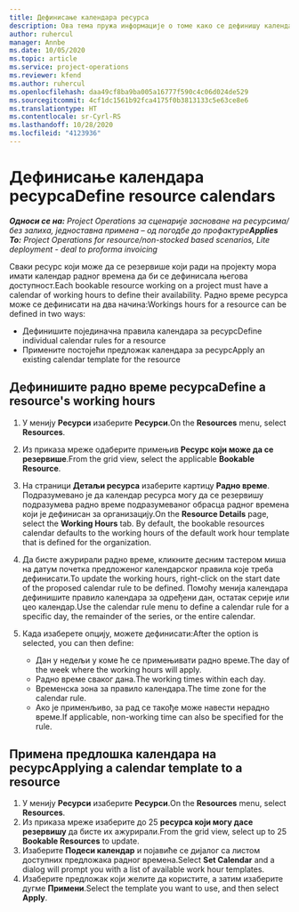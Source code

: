 ```yaml
---
title: Дефинисање календара ресурса
description: Ова тема пружа информације о томе како се дефинишу календари радног времена за ресурсе у услузи Project Operations.
author: ruhercul
manager: Annbe
ms.date: 10/05/2020
ms.topic: article
ms.service: project-operations
ms.reviewer: kfend
ms.author: ruhercul
ms.openlocfilehash: daa49cf8ba9ba005a16777f590c4c06d024de529
ms.sourcegitcommit: 4cf1dc1561b92fca4175f0b3813133c5e63ce8e6
ms.translationtype: HT
ms.contentlocale: sr-Cyrl-RS
ms.lasthandoff: 10/28/2020
ms.locfileid: "4123936"
---
```

# <a name="define-resource-calendars"></a><span data-ttu-id="e838b-103">Дефинисање календара ресурса</span><span class="sxs-lookup"><span data-stu-id="e838b-103">Define resource calendars</span></span>

<span data-ttu-id="e838b-104">_**Односи се на:** Project Operations за сценарије засноване на ресурсима/без залиха, једноставна примена – од погодбе до профактуре_</span><span class="sxs-lookup"><span data-stu-id="e838b-104">_**Applies To:** Project Operations for resource/non-stocked based scenarios, Lite deployment - deal to proforma invoicing_</span></span>

<span data-ttu-id="e838b-105">Сваки ресурс који може да се резервише који ради на пројекту мора имати календар радног времена да би се дефинисала његова доступност.</span><span class="sxs-lookup"><span data-stu-id="e838b-105">Each bookable resource working on a project must have a calendar of working hours to define their availability.</span></span> <span data-ttu-id="e838b-106">Радно време ресурса може се дефинисати на два начина:</span><span class="sxs-lookup"><span data-stu-id="e838b-106">Workings hours for a resource can be defined in two ways:</span></span> 

   - <span data-ttu-id="e838b-107">Дефинишите појединачна правила календара за ресурс</span><span class="sxs-lookup"><span data-stu-id="e838b-107">Define individual calendar rules for a resource</span></span>
   - <span data-ttu-id="e838b-108">Примените постојећи предложак календара за ресурс</span><span class="sxs-lookup"><span data-stu-id="e838b-108">Apply an existing calendar template for the resource</span></span>

## <a name="define-a-resources-working-hours"></a><span data-ttu-id="e838b-109">Дефинишите радно време ресурса</span><span class="sxs-lookup"><span data-stu-id="e838b-109">Define a resource's working hours</span></span>

1. <span data-ttu-id="e838b-110">У менију **Ресурси** изаберите **Ресурси**.</span><span class="sxs-lookup"><span data-stu-id="e838b-110">On the **Resources** menu, select **Resources**.</span></span>
2. <span data-ttu-id="e838b-111">Из приказа мреже одаберите примењив **Ресурс који може да се резервише**.</span><span class="sxs-lookup"><span data-stu-id="e838b-111">From the grid view, select the applicable **Bookable Resource**.</span></span>
3. <span data-ttu-id="e838b-112">На страници **Детаљи ресурса** изаберите картицу **Радно време**. Подразумевано је да календар ресурса могу да се резервишу подразумева радно време подразумеваног обрасца радног времена који је дефинисан за организацију.</span><span class="sxs-lookup"><span data-stu-id="e838b-112">On the **Resource Details** page, select the **Working Hours** tab. By default, the bookable resources calendar defaults to the working hours of the default work hour template that is defined for the organization.</span></span>
4. <span data-ttu-id="e838b-113">Да бисте ажурирали радно време, кликните десним тастером миша на датум почетка предложеног календарског правила које треба дефинисати.</span><span class="sxs-lookup"><span data-stu-id="e838b-113">To update the working hours, right-click on the start date of the proposed calendar rule to be defined.</span></span> <span data-ttu-id="e838b-114">Помоћу менија календара дефинишите правило календара за одређени дан, остатак серије или цео календар.</span><span class="sxs-lookup"><span data-stu-id="e838b-114">Use the calendar rule menu to define a calendar rule for a specific day, the remainder of the series, or the entire calendar.</span></span>
5. <span data-ttu-id="e838b-115">Када изаберете опцију, можете дефинисати:</span><span class="sxs-lookup"><span data-stu-id="e838b-115">After the option is selected, you can then define:</span></span>

    - <span data-ttu-id="e838b-116">Дан у недељи у коме ће се примењивати радно време.</span><span class="sxs-lookup"><span data-stu-id="e838b-116">The day of the week where the working hours will apply.</span></span>
    - <span data-ttu-id="e838b-117">Радно време сваког дана.</span><span class="sxs-lookup"><span data-stu-id="e838b-117">The working times within each day.</span></span>
    - <span data-ttu-id="e838b-118">Временска зона за правило календара.</span><span class="sxs-lookup"><span data-stu-id="e838b-118">The time zone for the calendar rule.</span></span>
    - <span data-ttu-id="e838b-119">Ако је применљиво, за рад се такође може навести нерадно време.</span><span class="sxs-lookup"><span data-stu-id="e838b-119">If applicable, non-working time can also be specified for the rule.</span></span>

## <a name="applying-a-calendar-template-to-a-resource"></a><span data-ttu-id="e838b-120">Примена предлошка календара на ресурс</span><span class="sxs-lookup"><span data-stu-id="e838b-120">Applying a calendar template to a resource</span></span>

1. <span data-ttu-id="e838b-121">У менију **Ресурси** изаберите **Ресурси**.</span><span class="sxs-lookup"><span data-stu-id="e838b-121">On the **Resources** menu, select **Resources**.</span></span>
2. <span data-ttu-id="e838b-122">Из приказа мреже изаберите до 25 **ресурса који могу дасе резервишу** да бисте их ажурирали.</span><span class="sxs-lookup"><span data-stu-id="e838b-122">From the grid view, select up to 25 **Bookable Resources** to update.</span></span>
3. <span data-ttu-id="e838b-123">Изаберите **Подеси календар** и појавиће се дијалог са листом доступних предложака радног времена.</span><span class="sxs-lookup"><span data-stu-id="e838b-123">Select **Set Calendar** and a dialog will prompt you with a list of available work hour templates.</span></span>
4. <span data-ttu-id="e838b-124">Изаберите предложак који желите да користите, а затим изаберите дугме **Примени**.</span><span class="sxs-lookup"><span data-stu-id="e838b-124">Select the template you want to use, and then select **Apply**.</span></span>
